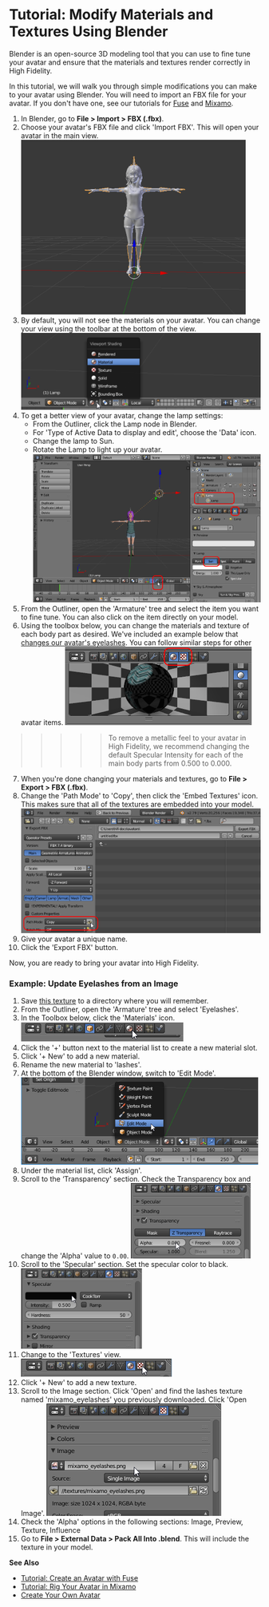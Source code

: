 # Tutorial: Modify Materials and Textures Using Blender

Blender is an open-source 3D modeling tool that you can use to fine tune your avatar and ensure that the materials and textures render correctly in High Fidelity. 

In this tutorial, we will walk you through simple modifications you can make to your avatar using Blender. You will need to import an FBX file for your avatar. If you don't have one, see our tutorials for [Fuse](../fuse-tutorial) and [Mixamo](../mixamo-tutorial).

1. In Blender, go to **File > Import > FBX (.fbx)**. 
2. Choose your avatar's FBX file and click 'Import FBX'. This will open your avatar in the main view. ![](_images/import-avatar.png)
3. By default, you will not see the materials on your avatar. You can change your view using the toolbar at the bottom of the view. ![](_images/view-materials.png)
4. To get a better view of your avatar, change the lamp settings:
    - From the Outliner, click the Lamp node in Blender.
    - For 'Type of Active Data to display and edit', choose the 'Data' icon. 
    - Change the lamp to Sun.
    - Rotate the Lamp to light up your avatar.![](_images/lamp-settings.png)
5. From the Outliner, open the 'Armature' tree and select the item you want to fine tune. You can also click on the item directly on your model.
6. Using the toolbox below, you can change the materials and texture of each body part as desired. We've included an example below that [changes our avatar's eyelashes](#example-update-eyelashes-from-an-image). You can follow similar steps for other avatar items. ![](_images/texture-material.png)
>>>>>To remove a metallic feel to your avatar in High Fidelity, we recommend changing the default Specular Intensity for each of the main body parts from 0.500 to 0.000.
7. When you're done changing your materials and textures, go to **File > Export > FBX (.fbx)**.
8. Change the 'Path Mode' to 'Copy', then click the 'Embed Textures' icon. This makes sure that all of the textures are embedded into your model. ![](_images/blender-export.png)
9. Give your avatar a unique name. 
10. Click the 'Export FBX' button.

Now, you are ready to bring your avatar into High Fidelity.

### Example: Update Eyelashes from an Image

1. Save [this texture](http://hifi-content.s3.amazonaws.com/DomainContent/Event%20/Images/mixamo_eyelashes.png) to a directory where you will remember.
2. From the Outliner, open the 'Armature' tree and select 'Eyelashes'.
3. In the Toolbox below, click the 'Materials' icon. ![](_images/materials-tab.png)
4. Click the '+' button next to the material list to create a new material slot.
5. Click '+ New' to add a new material.
6. Rename the new material to 'lashes'.
7. At the bottom of the Blender window, switch to 'Edit Mode'. ![](_images/edit-mode.png)
8. Under the material list, click 'Assign'.
9. Scroll to the ‘Transparency' section. Check the Transparency box and change the 'Alpha' value to `0.00`. ![](_images/transparency-setting.png)
10. Scroll to the 'Specular' section. Set the specular color to black. ![](_images/specular-setting.png)
11. Change to the 'Textures' view. ![](_images/texture-tab.png)
12. Click '+ New' to add a new texture.
13. Scroll to the Image section. Click 'Open' and find the lashes texture named 'mixamo_eyelashes' you previously downloaded. Click 'Open Image'. ![](_images/image-setting.png)
14. Check the 'Alpha' options in the following sections: Image, Preview, Texture, Influence
15. Go to **File > External Data > Pack All Into .blend**. This will include the texture in your model.

**See Also**

+ [Tutorial: Create an Avatar with Fuse](../fuse-tutorial)
+ [Tutorial: Rig Your Avatar in Mixamo](../mixamo-tutorial)
+ [Create Your Own Avatar](../create-avatars)
